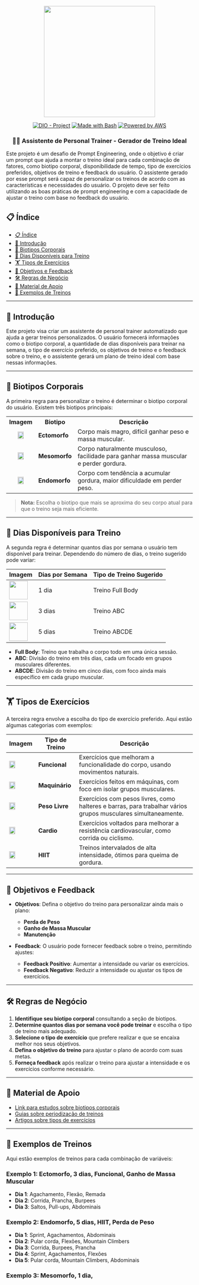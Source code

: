<p align="center">
    <img width="300px" src=".github/assets/logo_2.png">
</p>

<p align="center">
<a href="https://dio.me/"><img src="https://img.shields.io/badge/DIO-Project-FED564?logo=youtube" alt="DIO - Project"></a>
<a href="https://www.gnu.org/software/bash/" title="Go to Bash homepage"><img src="https://img.shields.io/badge/Prompt-Project-FED564?logo=gnu-bash&amp;logoColor=white" alt="Made with Bash"></a>
<a href="https://aws.amazon.com/" title="Powered by AWS">
  <img src="https://img.shields.io/badge/Powered%20by-AWS-FED564?logo=icloud&logoColor=white" alt="Powered by AWS">
</a>
</p>

<p align="center">
  <h3 align="center">🏋️‍♂️ Assistente de Personal Trainer - Gerador de Treino Ideal</h3>
Este projeto é um desafio de Prompt Engineering, onde o objetivo é criar um prompt que ajuda a montar o treino ideal para cada combinação de fatores, como biotipo corporal, disponibilidade de tempo, tipo de exercícios preferidos, objetivos de treino e feedback do usuário. O assistente gerado por esse prompt será capaz de personalizar os treinos de acordo com as características e necessidades do usuário.
O projeto deve ser feito utilizando as boas práticas de prompt engineering e com a capacidade de ajustar o treino com base no feedback do usuário.
</p>

## 📋 Índice

- [📋 Índice](#-índice)
- [📝 Introdução](#-introdução)
- [💪 Biotipos Corporais](#-biotipos-corporais)
- [📅 Dias Disponíveis para Treino](#-dias-disponíveis-para-treino)
- [🏋️ Tipos de Exercícios](#️-tipos-de-exercícios)
- [🎯 Objetivos e Feedback](#-objetivos-e-feedback)
- [🛠️ Regras de Negócio](#️-regras-de-negócio)
- [📖 Material de Apoio](#-material-de-apoio)
- [📝 Exemplos de Treinos](#-exemplos-de-treinos)

---

## 📝 Introdução

Este projeto visa criar um assistente de personal trainer automatizado que ajuda a gerar treinos personalizados. O usuário fornecerá informações como o biotipo corporal, a quantidade de dias disponíveis para treinar na semana, o tipo de exercício preferido, os objetivos de treino e o feedback sobre o treino, e o assistente gerará um plano de treino ideal com base nessas informações.

---

## 💪 Biotipos Corporais

A primeira regra para personalizar o treino é determinar o biotipo corporal do usuário. Existem três biotipos principais:

<table>
  <tr>
    <th>Imagem</th>
    <th>Biotipo</th>
    <th>Descrição</th>
  </tr>
  <tr>
    <td style="text-align: center;">
      <img src=".github/assets/ectomorph.jpg" width="50%" height="50%">
    </td>
    <td><strong>Ectomorfo</strong></td>
    <td>Corpo mais magro, difícil ganhar peso e massa muscular.</td>
  </tr>
  <tr>
    <td style="text-align: center;">
      <img src=".github/assets/mesomorph.jpg" width="50%" height="50%">
    </td>
    <td><strong>Mesomorfo</strong></td>
    <td>Corpo naturalmente musculoso, facilidade para ganhar massa muscular e perder gordura.</td>
  </tr>
  <tr>
    <td style="text-align: center;">
      <img src=".github/assets/endmorph.jpg" width="50%" height="50%">
    </td>
    <td><strong>Endomorfo</strong></td>
    <td>Corpo com tendência a acumular gordura, maior dificuldade em perder peso.</td>
  </tr>
</table>

> **Nota:** Escolha o biotipo que mais se aproxima do seu corpo atual para que o treino seja mais eficiente.

---

## 📅 Dias Disponíveis para Treino

A segunda regra é determinar quantos dias por semana o usuário tem disponível para treinar. Dependendo do número de dias, o treino sugerido pode variar:

| **Imagem**                                                     | **Dias por Semana** | **Tipo de Treino Sugerido** |
| -------------------------------------------------------------- | ------------------- | --------------------------- |
| <img src=".github/assets/calendar.png" width="50" height="50"> | 1 dia               | Treino Full Body            |
| <img src=".github/assets/calendar.png" width="50" height="50"> | 3 dias              | Treino ABC                  |
| <img src=".github/assets/calendar.png" width="50" height="50"> | 5 dias              | Treino ABCDE                |

- **Full Body**: Treino que trabalha o corpo todo em uma única sessão.
- **ABC**: Divisão do treino em três dias, cada um focado em grupos musculares diferentes.
- **ABCDE**: Divisão do treino em cinco dias, com foco ainda mais específico em cada grupo muscular.

---

## 🏋️ Tipos de Exercícios

A terceira regra envolve a escolha do tipo de exercício preferido. Aqui estão algumas categorias com exemplos:

| **Imagem**                                                       | **Tipo de Treino** | **Descrição**                                                                                                 |
| ---------------------------------------------------------------- | ------------------ | ------------------------------------------------------------------------------------------------------------- |
| <img src=".github/assets/dumbells.png" width="50%" height="50%"> | **Funcional**      | Exercícios que melhoram a funcionalidade do corpo, usando movimentos naturais.                                |
| <img src=".github/assets/4760665.png" width="50%" height="50%">  | **Maquinário**     | Exercícios feitos em máquinas, com foco em isolar grupos musculares.                                          |
| <img src=".github/assets/barr.png" width="50%" height="50%">     | **Peso Livre**     | Exercícios com pesos livres, como halteres e barras, para trabalhar vários grupos musculares simultaneamente. |
| <img src=".github/assets/cardio.png" width="50%" height="50%">   | **Cardio**         | Exercícios voltados para melhorar a resistência cardiovascular, como corrida ou ciclismo.                     |
| <img src=".github/assets/hiit.png" width="50%" height="50%">     | **HIIT**           | Treinos intervalados de alta intensidade, ótimos para queima de gordura.                                      |

---

## 🎯 Objetivos e Feedback

- **Objetivos**: Defina o objetivo do treino para personalizar ainda mais o plano:
  - **Perda de Peso**
  - **Ganho de Massa Muscular**
  - **Manutenção**

- **Feedback**: O usuário pode fornecer feedback sobre o treino, permitindo ajustes:
  - **Feedback Positivo**: Aumentar a intensidade ou variar os exercícios.
  - **Feedback Negativo**: Reduzir a intensidade ou ajustar os tipos de exercícios.

---

## 🛠️ Regras de Negócio

1. **Identifique seu biotipo corporal** consultando a seção de biotipos.
2. **Determine quantos dias por semana você pode treinar** e escolha o tipo de treino mais adequado.
3. **Selecione o tipo de exercício** que prefere realizar e que se encaixa melhor nos seus objetivos.
4. **Defina o objetivo do treino** para ajustar o plano de acordo com suas metas.
5. **Forneça feedback** após realizar o treino para ajustar a intensidade e os exercícios conforme necessário.

---

## 📖 Material de Apoio

- [Link para estudos sobre biotipos corporais](https://www.exemplo.com/biotipos)
- [Guias sobre periodização de treinos](https://www.exemplo.com/periodizacao)
- [Artigos sobre tipos de exercícios](https://www.exemplo.com/tipos-de-exercicios)

---

## 📝 Exemplos de Treinos

Aqui estão exemplos de treinos para cada combinação de variáveis:

### Exemplo 1: Ectomorfo, 3 dias, Funcional, Ganho de Massa Muscular
- **Dia 1**: Agachamento, Flexão, Remada
- **Dia 2**: Corrida, Prancha, Burpees
- **Dia 3**: Saltos, Pull-ups, Abdominais

### Exemplo 2: Endomorfo, 5 dias, HIIT, Perda de Peso
- **Dia 1**: Sprint, Agachamentos, Abdominais
- **Dia 2**: Pular corda, Flexões, Mountain Climbers
- **Dia 3**: Corrida, Burpees, Prancha
- **Dia 4**: Sprint, Agachamentos, Flexões
- **Dia 5**: Pular corda, Mountain Climbers, Abdominais

### Exemplo 3: Mesomorfo, 1 dia,
